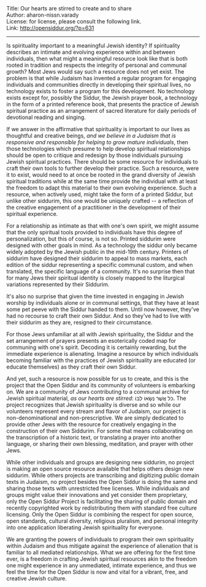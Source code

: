 <html>
<head></head>
<body>
Title: Our hearts are stirred to create and to share<br />
Author: aharon-nissn.varady<br />
License: for license, please consult the following link.<br />
Link: <a href="http://opensiddur.org/?p=631">http://opensiddur.org/?p=631</a>
<p />
<hr />

Is spirituality important to a meaningful Jewish identity? If spirituality describes an intimate and evolving experience within and between individuals, then what might a meaningful resource look like that is both rooted in tradition and respects the integrity of personal and communal growth? Most Jews would say such a resource does not yet exist. The problem is that while Judaism has invented a regular program for engaging individuals and communities directly in developing their spiritual lives, no technology exists to foster a program for this development. No technology exists except for, possibly the Siddur, the Jewish prayer book, a technology in the form of a printed reference book, that presents the practice of Jewish spiritual practice as an arrangement of sacred literature for daily periods of devotional reading and singing.

If we answer in the affirmative that spirituality is important to our lives as thoughtful and creative beings, <em>and we believe in a Judaism that is responsive and responsible for helping to grow mature individuals</em>, then those technologies which presume to help develop spiritual relationships should be open to critique and redesign by those individuals pursuing Jewish spiritual practices. There should be some resource for individuals to craft their own tools to further develop their practice. Such a resource, were it to exist, would need to at once be rooted in the grand diversity of Jewish spiritual traditions while at the same time provide the individual with at least the freedom to adapt this material to their own evolving experience. Such a resource, when actively used, might take the form of a printed Siddur, but unlike other siddurim, this one would be uniquely crafted -- a reflection of the creative engagement of a practitioner in the development of their spiritual experience.

For a relationship as intimate as that with one's own spirit, we might assume that the only spiritual tools provided to individuals have this degree of personalization, but this of course, is not so. Printed siddurim were designed with other goals in mind. As a technology the siddur only became widely adopted by the Jewish public in the mid-19th century. Printers of siddurim have designed their siddurim to appeal to mass markets, each edition of the siddur representing a specific communal custom, and when translated, the specific language of a community. It's no surprise then that for many Jews their spiritual identity is closely mapped to the liturgical variations represented by their Siddurim.

It's also no surprise that given the time invested in engaging in Jewish worship by individuals alone or in communal settings, that they have at least some pet peeve with the Siddur handed to them. Until now however, they've had no recourse to craft their own Siddur. And so they've had to live with their siddurim as they are, resigned to their circumstance.

For those Jews unfamiliar at all with Jewish spirituality, the Siddur and the set arrangement of prayers presents an esoterically coded map for communing with one's spirit. Decoding it is certainly rewarding, but the immediate experience is alienating. Imagine a resource by which individuals becoming familiar with the practices of Jewish spirituality are educated (or educate themselves) as they craft their own Siddur.

And yet, such a resource is now possible for us to create, and this is the project that the Open Siddur and its community of volunteers is embarking on. We are a community of Jews contributing to a communal archive for Jewish spiritual material, <em>as our hearts are stirred</em>: כֹּל אֲשֶׁר נְשָׂאוֹ לִבּוֹ. The project recognizes that Jewish spirituality is diverse and so while our volunteers represent every stream and flavor of Judaism, our project is non-denominational and non-prescriptive. We are simply dedicated to provide other Jews with the resource for creatively engaging in the construction of their own Siddurim. For some that means collaborating on the transcription of a historic text, or translating a prayer into another language, or sharing their own blessing, meditation, and prayer with other Jews.

While other individuals and groups are designing new siddurim, no project is making an open source resource available that helps others design new siddurim. While others projects are transcribing and digitizing public domain texts in Judaism, no project besides the Open Siddur is doing the same and sharing those texts with unrestricted free licenses. While individuals and groups might value their innovations and yet consider them proprietary, only the Open Siddur Project is facilitating the sharing of public domain and recently copyrighted work by redistributing them with standard free culture licensing. Only the Open Siddur is combining the respect for open source, open standards, cultural diversity, religious pluralism, and personal integrity into one application liberating Jewish spirituality for everyone.

We are granting the powers of individuals to program their own spirituality within Judaism and thus mitigate against the experience of alienation that is familiar to all mediated relationships. What we are offering for the first time ever, is a freedom in crafting Jewish spiritual resources akin to the freedom one might experience in any unmediated, intimate experience, and thus we feel the time for the Open Siddur is now and vital for a vibrant, free, and creative Jewish culture.
</body>
</html>